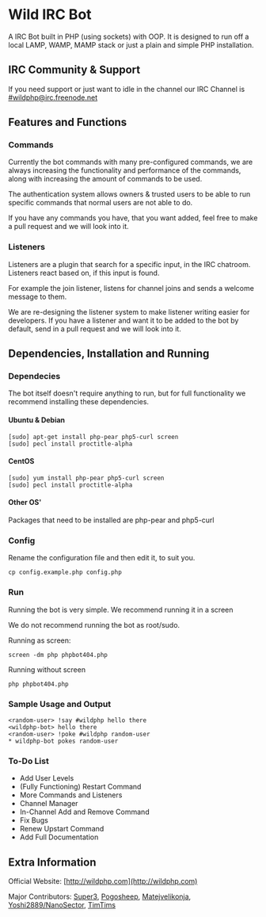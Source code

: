 # Wild IRC Bot
A IRC Bot built in PHP (using sockets) with OOP.
It is designed to run off a local LAMP, WAMP, MAMP stack or just a plain and simple PHP installation.

IRC Community & Support
-------

If you need support or just want to idle in the channel our IRC Channel is
[#wildphp@irc.freenode.net](http://webchat.freenode.net/?channels=wildphp)

## Features and Functions

### Commands
Currently the bot commands with many pre-configured commands, we are always increasing the functionality and performance of the commands, along with increasing the amount of commands to be used.

The authentication system allows owners & trusted users to be able to run specific commands that normal users are not able to do.

If you have any commands you have, that you want added, feel free to make a pull request and we will look into it.


### Listeners

Listeners are a plugin that search for a specific input, in the IRC chatroom. Listeners react based on, if this input is found. 

For example the join listener, listens for channel joins and sends a welcome message to them.

We are re-designing the listener system to make listener writing easier for developers. 
If you have a listener and want it to be added to the bot by default, send in a pull request and we will look into it.

## Dependencies, Installation and Running

### Dependecies

The bot itself doesn't require anything to run, but for full functionality we recommend installing these dependencies.

#### Ubuntu & Debian
    [sudo] apt-get install php-pear php5-curl screen
    [sudo] pecl install proctitle-alpha
    
#### CentOS
    [sudo] yum install php-pear php5-curl screen
    [sudo] pecl install proctitle-alpha
    
#### Other OS'
Packages that need to be installed are php-pear and php5-curl


### Config

Rename the configuration file and then edit it, to suit you.

    cp config.example.php config.php

### Run

Running the bot is very simple. We recommend running it in a screen

We do not recommend running the bot as root/sudo.

Running as screen:

    screen -dm php phpbot404.php

Running without screen

    php phpbot404.php

### Sample Usage and Output

    <random-user> !say #wildphp hello there
    <wildphp-bot> hello there
    <random-user> !poke #wildphp random-user
    * wildphp-bot pokes random-user

### To-Do List

* Add User Levels
* (Fully Functioning) Restart Command
* More Commands and Listeners
* Channel Manager
* In-Channel Add and Remove Command
* Fix Bugs
* Renew Upstart Command
* Add Full Documentation

Extra Information
-------
Official Website: [http://wildphp.com](http://wildphp.com)

Major Contributors: [Super3](http://super3.org), [Pogosheep](http://layne-obserdia.de), [Matejvelikonja](http://velikonja.si), [Yoshi2889/NanoSector](https://github.com/Yoshi2889), [TimTims](https://timtims.me)
